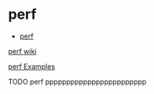 # perf

- [perf](#perf)

[perf wiki](https://perf.wiki.kernel.org/index.php/Main_Page)

[perf Examples](https://www.brendangregg.com/perf.html)

TODO perf pppppppppppppppppppppppp
